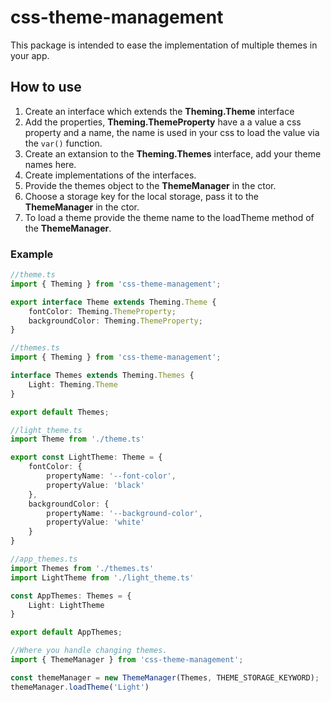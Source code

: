 # css-theme-management

This package is intended to ease the implementation of multiple themes in your app.

## How to use

1. Create an interface which extends the **Theming.Theme** interface
2. Add the properties, **Theming.ThemeProperty** have a a value a css property and a name, the name is used in your css to load the value via the ```var()``` function.
3. Create an extansion to the **Theming.Themes** interface, add your theme names here.
4. Create implementations of the interfaces.
5. Provide the themes object to the **ThemeManager** in the ctor.
6. Choose a storage key for the local storage, pass it to the **ThemeManager** in the ctor.
7. To load a theme provide the theme name to the loadTheme method of the **ThemeManager**.

### Example 
```ts
//theme.ts
import { Theming } from 'css-theme-management';

export interface Theme extends Theming.Theme {
    fontColor: Theming.ThemeProperty;
    backgroundColor: Theming.ThemeProperty;  
}
```

```ts
//themes.ts
import { Theming } from 'css-theme-management';

interface Themes extends Theming.Themes {
    Light: Theming.Theme
}

export default Themes;
```

```ts
//light_theme.ts
import Theme from './theme.ts'

export const LightTheme: Theme = {
    fontColor: {
        propertyName: '--font-color',
        propertyValue: 'black'
    },
    backgroundColor: {
        propertyName: '--background-color',
        propertyValue: 'white'
    }
}
```

```ts
//app_themes.ts
import Themes from './themes.ts'
import LightTheme from './light_theme.ts'

const AppThemes: Themes = {
    Light: LightTheme
}

export default AppThemes;
```

```ts
//Where you handle changing themes.
import { ThemeManager } from 'css-theme-management';

const themeManager = new ThemeManager(Themes, THEME_STORAGE_KEYWORD);
themeManager.loadTheme('Light')
```